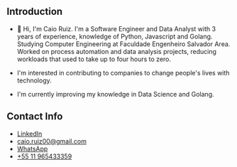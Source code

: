 ## Introduction

- 👋 Hi, I'm Caio Ruiz. I'm a Software Engineer and Data Analyst with 3 years of experience, knowledge of Python, Javascript and Golang.
Studying Computer Engineering at Faculdade Engenheiro Salvador Area. Worked on process automation and
data analysis projects, reducing workloads that used to take up to four hours to zero.

- I'm interested in contributing to companies to change people's lives with technology.
- I'm currently improving my knowledge in Data Science and Golang.

## Contact Info
- [LinkedIn](https://linkedin.com/in/caio-henrique-ventura-ruiz/)
- [caio.ruiz00@gmail.com](mailto:caio.ruiz00@gmail.com)
- [WhatsApp](https://wa.me/5511965433359/)
- [+55 11 965433359](tel:+55-11-965433359)
